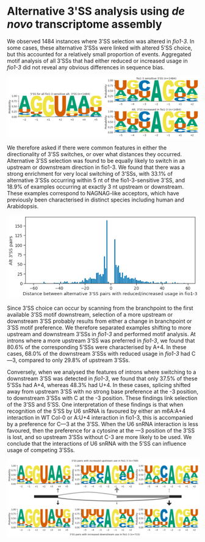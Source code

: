 # Alternative 3'SS analysis using *de novo* transcriptome assembly



We observed 1484 instances where 3’SS selection was altered in *fio1-3*. In some cases, these alternative 3’SSs were linked with altered 5’SS choice, but this accounted for a relatively small proportion of events. Aggregated motif analysis of all 3’SSs that had either reduced or increased usage in *fio1-3* did not reveal any obvious differences in sequence bias.




    
![png](A3_sequence_logos_denovo.py_files/A3_sequence_logos_denovo.py_5_1.png)
    



We therefore asked if there were common features in either the directionality of 3’SS switches, or over what distances they occurred. Alternative 3’SS selection was found to be equally likely to switch in an upstream or downstream direction in fio1-3. We found that there was a strong enrichment for very local switching of 3’SSs, with 33.1% of alternative 3’SSs occurring within 5 nt of the fio1-3-sensitive 3’SS, and 18.9% of examples occurring at exactly 3 nt upstream or downstream. These examples correspond to NAGNAG-like acceptors, which have previously been characterised in distinct species including human and Arabidopsis.




    
![png](A3_sequence_logos_denovo.py_files/A3_sequence_logos_denovo.py_5_3.png)
    



Since 3’SS choice can occur by scanning from the branchpoint to the first available 3’SS motif downstream, selection of a more upstream or downstream 3’SS probably results from either a change in branchpoint or 3’SS motif preference. We therefore separated examples shifting to more upstream and downstream 3’SSs in *fio1-3* and performed motif analysis. At introns where a more upstream 3’SS was preferred in *fio1-3*, we found that 80.6% of the corresponding 5’SSs were characterised by A+4. In these cases, 68.0% of the downstream 3’SSs with reduced usage in *fio1-3* had C—3, compared to only 29.8% of upstream 3’SSs.




Conversely, when we analysed the features of introns where switching to a downstream 3’SS was detected in *fio1-3*, we found that only 37.5% of these 5’SSs had A+4, whereas 48.3% had U+4. In these cases, splicing shifted away from upstream 3’SS with no strong base preference at the -3 position, to downstream 3’SSs with C at the -3 position. These findings link selection of the 3’SS and 5’SS. One interpretation of these findings is that when recognition of the 5’SS by U6 snRNA is favoured by either an m6A:A+4 interaction in WT Col-0 or A:U+4 interaction in fio1-3, this is accompanied by a preference for C—3 at the 3’SS. When the U6 snRNA interaction is less favoured, then the preference for a cytosine at the —3 position of the 3’SS is lost, and so upstream 3’SSs without C-3 are more likely to be used. We conclude that the interactions of U6 snRNA with the 5’SS can influence usage of competing 3’SSs.



    
![png](A3_sequence_logos_denovo.py_files/A3_sequence_logos_denovo.py_6_2.png)
    

